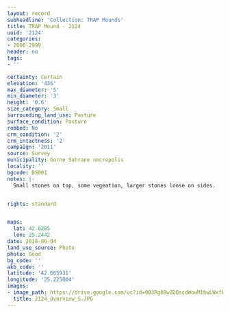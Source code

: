 ```yaml
---
layout: record
subheadline: 'Collection: TRAP Mounds'
title: TRAP Mound - 2124
uuid: '2124'
categories:
- 2000-2999
header: no
tags:
- ''

certainty: Certain
elevation: '436'
max_diameter: '5'
min_diameter: '3'
height: '0.6'
size_category: Small
surrounding_land_use: Pasture
surface_condition: Pasture
robbed: No
crm_condition: '2'
crm_intactness: '2'
campaign: '2011'
source: Survey
municipality: Gorno Sahrane necropolis
locality: ''
bgcode: DS001
notes: |-
  Small stones on top, some vegeation, larger stones loose on sides.


rights: standard


maps:
  lat: 42.6285
  lon: 25.2442
date: 2018-06-04
land_use_source: Photo
photo: Good
bg_code: ''
akb_code: ''
latitude: '42.665931'
longitude: '25.225004'
images:
- image_path: https://drive.google.com/uc?id=0B3Rg88wZDQscdWowM1hwLWxfbmM
  title: 2124_Overview_S.JPG
---
```

